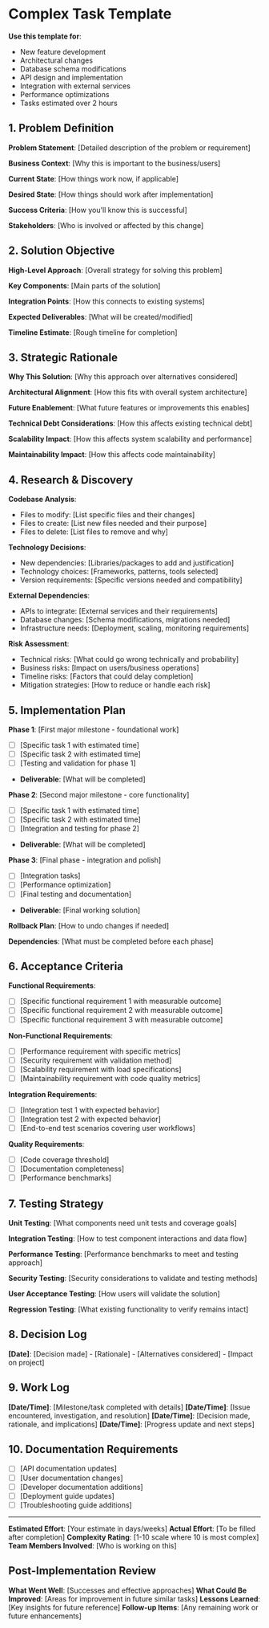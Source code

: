# Complex Task Template

**Use this template for**:
- New feature development
- Architectural changes
- Database schema modifications
- API design and implementation
- Integration with external services
- Performance optimizations
- Tasks estimated over 2 hours

## 1. Problem Definition
**Problem Statement**: [Detailed description of the problem or requirement]

**Business Context**: [Why this is important to the business/users]

**Current State**: [How things work now, if applicable]

**Desired State**: [How things should work after implementation]

**Success Criteria**: [How you'll know this is successful]

**Stakeholders**: [Who is involved or affected by this change]

## 2. Solution Objective
**High-Level Approach**: [Overall strategy for solving this problem]

**Key Components**: [Main parts of the solution]

**Integration Points**: [How this connects to existing systems]

**Expected Deliverables**: [What will be created/modified]

**Timeline Estimate**: [Rough timeline for completion]

## 3. Strategic Rationale
**Why This Solution**: [Why this approach over alternatives considered]

**Architectural Alignment**: [How this fits with overall system architecture]

**Future Enablement**: [What future features or improvements this enables]

**Technical Debt Considerations**: [How this affects existing technical debt]

**Scalability Impact**: [How this affects system scalability and performance]

**Maintainability Impact**: [How this affects code maintainability]

## 4. Research & Discovery
**Codebase Analysis**:
- Files to modify: [List specific files and their changes]
- Files to create: [List new files needed and their purpose]
- Files to delete: [List files to remove and why]

**Technology Decisions**:
- New dependencies: [Libraries/packages to add and justification]
- Technology choices: [Frameworks, patterns, tools selected]
- Version requirements: [Specific versions needed and compatibility]

**External Dependencies**:
- APIs to integrate: [External services and their requirements]
- Database changes: [Schema modifications, migrations needed]
- Infrastructure needs: [Deployment, scaling, monitoring requirements]

**Risk Assessment**:
- Technical risks: [What could go wrong technically and probability]
- Business risks: [Impact on users/business operations]
- Timeline risks: [Factors that could delay completion]
- Mitigation strategies: [How to reduce or handle each risk]

## 5. Implementation Plan
**Phase 1**: [First major milestone - foundational work]
- [ ] [Specific task 1 with estimated time]
- [ ] [Specific task 2 with estimated time]
- [ ] [Testing and validation for phase 1]
- **Deliverable**: [What will be completed]

**Phase 2**: [Second major milestone - core functionality]
- [ ] [Specific task 1 with estimated time]
- [ ] [Specific task 2 with estimated time]
- [ ] [Integration and testing for phase 2]
- **Deliverable**: [What will be completed]

**Phase 3**: [Final phase - integration and polish]
- [ ] [Integration tasks]
- [ ] [Performance optimization]
- [ ] [Final testing and documentation]
- **Deliverable**: [Final working solution]

**Rollback Plan**: [How to undo changes if needed]

**Dependencies**: [What must be completed before each phase]

## 6. Acceptance Criteria
**Functional Requirements**:
- [ ] [Specific functional requirement 1 with measurable outcome]
- [ ] [Specific functional requirement 2 with measurable outcome]
- [ ] [Specific functional requirement 3 with measurable outcome]

**Non-Functional Requirements**:
- [ ] [Performance requirement with specific metrics]
- [ ] [Security requirement with validation method]
- [ ] [Scalability requirement with load specifications]
- [ ] [Maintainability requirement with code quality metrics]

**Integration Requirements**:
- [ ] [Integration test 1 with expected behavior]
- [ ] [Integration test 2 with expected behavior]
- [ ] [End-to-end test scenarios covering user workflows]

**Quality Requirements**:
- [ ] [Code coverage threshold]
- [ ] [Documentation completeness]
- [ ] [Performance benchmarks]

## 7. Testing Strategy
**Unit Testing**: [What components need unit tests and coverage goals]

**Integration Testing**: [How to test component interactions and data flow]

**Performance Testing**: [Performance benchmarks to meet and testing approach]

**Security Testing**: [Security considerations to validate and testing methods]

**User Acceptance Testing**: [How users will validate the solution]

**Regression Testing**: [What existing functionality to verify remains intact]

## 8. Decision Log
<!-- Fill this out during implementation -->
**[Date]**: [Decision made] - [Rationale] - [Alternatives considered] - [Impact on project]

## 9. Work Log
<!-- AI assistant fills this during implementation -->
**[Date/Time]**: [Milestone/task completed with details]
**[Date/Time]**: [Issue encountered, investigation, and resolution]
**[Date/Time]**: [Decision made, rationale, and implications]
**[Date/Time]**: [Progress update and next steps]

## 10. Documentation Requirements
- [ ] [API documentation updates]
- [ ] [User documentation changes]
- [ ] [Developer documentation additions]
- [ ] [Deployment guide updates]
- [ ] [Troubleshooting guide additions]

---

**Estimated Effort**: [Your estimate in days/weeks]
**Actual Effort**: [To be filled after completion]
**Complexity Rating**: [1-10 scale where 10 is most complex]
**Team Members Involved**: [Who is working on this]

## Post-Implementation Review
**What Went Well**: [Successes and effective approaches]
**What Could Be Improved**: [Areas for improvement in future similar tasks]
**Lessons Learned**: [Key insights for future reference]
**Follow-up Items**: [Any remaining work or future enhancements]
